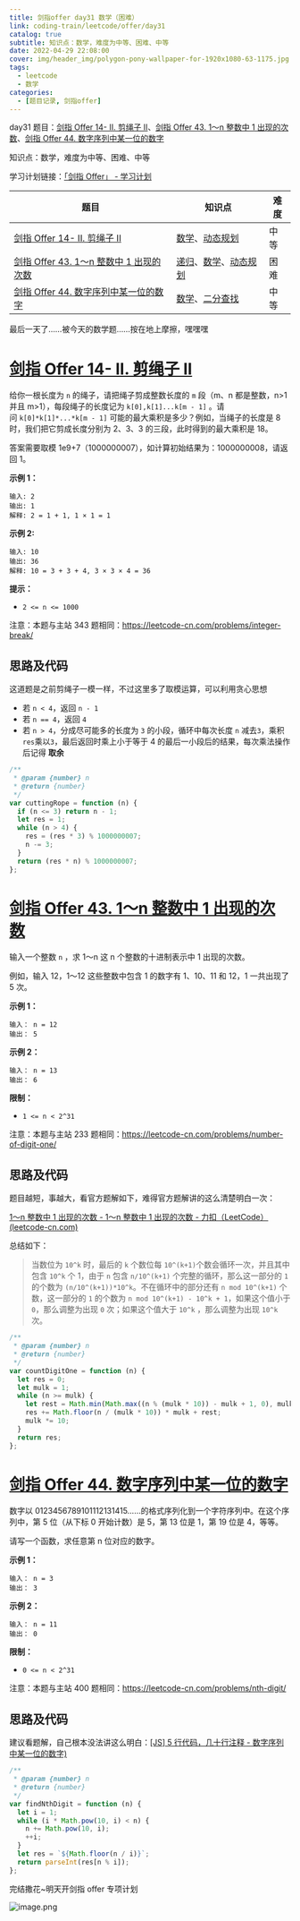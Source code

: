 ```yaml
---
title: 剑指offer day31 数学（困难）
link: coding-train/leetcode/offer/day31
catalog: true
subtitle: 知识点：数学，难度为中等、困难、中等
date: 2022-04-29 22:08:00
cover: img/header_img/polygon-pony-wallpaper-for-1920x1080-63-1175.jpg
tags:
  - leetcode
  - 数学
categories:
  - [题目记录, 剑指offer]
---
```


day31 题目：[剑指 Offer 14- II. 剪绳子 II](https://leetcode-cn.com/problems/jian-sheng-zi-ii-lcof/)、[剑指 Offer 43. 1～n 整数中 1 出现的次数](https://leetcode-cn.com/problems/1nzheng-shu-zhong-1chu-xian-de-ci-shu-lcof/)、[剑指 Offer 44. 数字序列中某一位的数字](https://leetcode-cn.com/problems/shu-zi-xu-lie-zhong-mou-yi-wei-de-shu-zi-lcof/)

知识点：数学，难度为中等、困难、中等

学习计划链接：[「剑指 Offer」 - 学习计划](https://leetcode-cn.com/study-plan/lcof/?progress=7jn70jr)

| 题目                                                                                                                     | 知识点                                                                                                                                               | 难度 |
| ------------------------------------------------------------------------------------------------------------------------ | ---------------------------------------------------------------------------------------------------------------------------------------------------- | ---- |
| [剑指 Offer 14- II. 剪绳子 II](https://leetcode-cn.com/problems/jian-sheng-zi-ii-lcof/)                                  | [数学](https://leetcode-cn.com/tag/math)、[动态规划](https://leetcode-cn.com/tag/dynamic-programming)                                                | 中等 |
| [剑指 Offer 43. 1～n 整数中 1 出现的次数](https://leetcode-cn.com/problems/1nzheng-shu-zhong-1chu-xian-de-ci-shu-lcof/)  | [递归](https://leetcode-cn.com/tag/recursion)、[数学](https://leetcode-cn.com/tag/math)、[动态规划](https://leetcode-cn.com/tag/dynamic-programming) | 困难 |
| [剑指 Offer 44. 数字序列中某一位的数字](https://leetcode-cn.com/problems/shu-zi-xu-lie-zhong-mou-yi-wei-de-shu-zi-lcof/) | [数学](https://leetcode-cn.com/tag/math)、[二分查找](https://leetcode-cn.com/tag/binary-search)                                                      | 中等 |

最后一天了……被今天的数学题……按在地上摩擦，嘿嘿嘿

# [剑指 Offer 14- II. 剪绳子 II](https://leetcode-cn.com/problems/jian-sheng-zi-ii-lcof/)

给你一根长度为 `n` 的绳子，请把绳子剪成整数长度的 `m` 段（m、n 都是整数，n>1 并且 m>1），每段绳子的长度记为 `k[0],k[1]...k[m - 1]` 。请问 `k[0]*k[1]*...*k[m - 1]` 可能的最大乘积是多少？例如，当绳子的长度是 8 时，我们把它剪成长度分别为 2、3、3 的三段，此时得到的最大乘积是 18。

答案需要取模 1e9+7（1000000007），如计算初始结果为：1000000008，请返回 1。

**示例 1：**

```plain
输入: 2
输出: 1
解释: 2 = 1 + 1, 1 × 1 = 1
```

**示例 2:**

```plain
输入: 10
输出: 36
解释: 10 = 3 + 3 + 4, 3 × 3 × 4 = 36
```

**提示：**

- `2 <= n <= 1000`

注意：本题与主站 343 题相同：<https://leetcode-cn.com/problems/integer-break/>

## 思路及代码

这道题是之前剪绳子一模一样，不过这里多了取模运算，可以利用贪心思想

- 若 `n < 4`，返回 `n - 1`
- 若 `n == 4`，返回 `4`
- 若 `n > 4`，分成尽可能多的长度为 `3` 的小段，循环中每次长度 `n` 减去`3`，乘积`res`乘以`3`，最后返回时乘上小于等于 4 的最后一小段后的结果，每次乘法操作后记得 **取余**

```javascript
/**
 * @param {number} n
 * @return {number}
 */
var cuttingRope = function (n) {
  if (n <= 3) return n - 1;
  let res = 1;
  while (n > 4) {
    res = (res * 3) % 1000000007;
    n -= 3;
  }
  return (res * n) % 1000000007;
};
```

# [剑指 Offer 43. 1～n 整数中 1 出现的次数](https://leetcode-cn.com/problems/1nzheng-shu-zhong-1chu-xian-de-ci-shu-lcof/)

输入一个整数 `n` ，求 1～n 这 n 个整数的十进制表示中 1 出现的次数。

例如，输入 12，1～12 这些整数中包含 1 的数字有 1、10、11 和 12，1 一共出现了 5 次。

**示例 1：**

```plain
输入： n = 12
输出： 5
```

**示例 2：**

```plain
输入： n = 13
输出： 6
```

**限制：**

- `1 <= n < 2^31`

注意：本题与主站 233 题相同：<https://leetcode-cn.com/problems/number-of-digit-one/>

## 思路及代码

题目越短，事越大，看官方题解如下，难得官方题解讲的这么清楚明白一次：

[1～n 整数中 1 出现的次数 - 1～n 整数中 1 出现的次数 - 力扣（LeetCode） (leetcode-cn.com)](https://leetcode-cn.com/problems/1nzheng-shu-zhong-1chu-xian-de-ci-shu-lcof/solution/1n-zheng-shu-zhong-1-chu-xian-de-ci-shu-umaj8/)

总结如下：

> 当数位为 `10^k` 时，最后的 `k` 个数位每 `10^(k+1)`个数会循环一次，并且其中包含 `10^k` 个 1，由于 `n` 包含 `n/10^(k+1)` 个完整的循环，那么这一部分的 `1` 的个数为 `(n/10^(k+1))*10^k`。不在循环中的部分还有 `n mod 10^(k+1)` 个数，这一部分的 `1` 的个数为 `n mod 10^(k+1) - 10^k + 1`，如果这个值小于 `0`，那么调整为出现 `0` 次；如果这个值大于 `10^k` ，那么调整为出现 `10^k` 次。

```javascript
/**
 * @param {number} n
 * @return {number}
 */
var countDigitOne = function (n) {
  let res = 0;
  let mulk = 1;
  while (n >= mulk) {
    let rest = Math.min(Math.max((n % (mulk * 10)) - mulk + 1, 0), mulk);
    res += Math.floor(n / (mulk * 10)) * mulk + rest;
    mulk *= 10;
  }
  return res;
};
```

# [剑指 Offer 44. 数字序列中某一位的数字](https://leetcode-cn.com/problems/shu-zi-xu-lie-zhong-mou-yi-wei-de-shu-zi-lcof/)

数字以 0123456789101112131415……的格式序列化到一个字符序列中。在这个序列中，第 5 位（从下标 0 开始计数）是 5，第 13 位是 1，第 19 位是 4，等等。

请写一个函数，求任意第 n 位对应的数字。

**示例 1：**

```plain
输入： n = 3
输出： 3
```

**示例 2：**

```plain
输入： n = 11
输出： 0
```

**限制：**

- `0 <= n < 2^31`

注意：本题与主站 400 题相同：<https://leetcode-cn.com/problems/nth-digit/>

## 思路及代码

建议看题解，自己根本没法讲这么明白：[[JS] 5 行代码，几十行注释 - 数字序列中某一位的数字)](https://leetcode-cn.com/problems/shu-zi-xu-lie-zhong-mou-yi-wei-de-shu-zi-lcof/solution/js-5xing-dai-ma-ji-shi-xing-zhu-shi-by-o-2skd/)

```javascript
/**
 * @param {number} n
 * @return {number}
 */
var findNthDigit = function (n) {
  let i = 1;
  while (i * Math.pow(10, i) < n) {
    n += Math.pow(10, i);
    ++i;
  }
  let res = `${Math.floor(n / i)}`;
  return parseInt(res[n % i]);
};
```

完结撒花~明天开剑指 offer 专项计划

![image.png](https://backblaze.cosine.ren/juejin/0c32319d3217473485def70035c4b785~Tplv-K3u1fbpfcp-Watermark.png)
